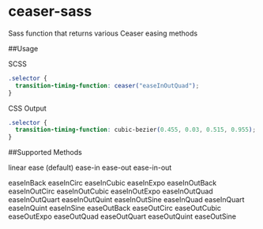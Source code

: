 # ceaser-sass
Sass function that returns various Ceaser easing methods

##Usage

SCSS
```scss
.selector {
  transition-timing-function: ceaser("easeInOutQuad");
}
```

CSS Output
```css
.selector {
  transition-timing-function: cubic-bezier(0.455, 0.03, 0.515, 0.955);
}
```

##Supported Methods

linear
ease (default)
ease-in
ease-out
ease-in-out

easeInBack
easeInCirc
easeInCubic
easeInExpo
easeInOutBack
easeInOutCirc
easeInOutCubic
easeInOutExpo
easeInOutQuad
easeInOutQuart
easeInOutQuint
easeInOutSine
easeInQuad
easeInQuart
easeInQuint
easeInSine
easeOutBack
easeOutCirc
easeOutCubic
easeOutExpo
easeOutQuad
easeOutQuart
easeOutQuint
easeOutSine
